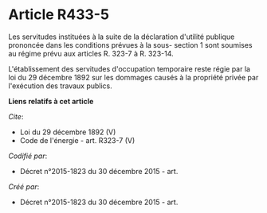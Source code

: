 # Article R433-5

Les servitudes instituées à la suite de la déclaration d'utilité publique prononcée dans les conditions prévues à la sous-
section 1 sont soumises au régime prévu aux articles R. 323-7 à R. 323-14. 

L'établissement des servitudes d'occupation temporaire reste régie par la loi du 29 décembre 1892 sur les dommages causés à
la propriété privée par l'exécution des travaux publics.

**Liens relatifs à cet article**

_Cite_:

  - Loi du 29 décembre 1892 (V)
  - Code de l'énergie - art. R323-7 (V)

_Codifié par_:

  - Décret n°2015-1823 du 30 décembre 2015 - art.

_Créé par_:

  - Décret n°2015-1823 du 30 décembre 2015 - art.
